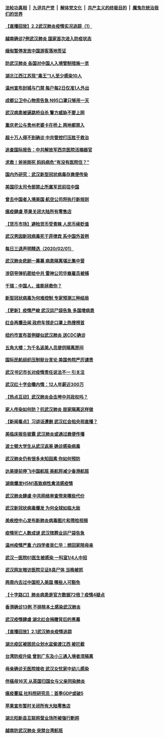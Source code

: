 ####  [法轮功真相](../../../../basic/blob/master/README.md?t=02021952) &nbsp;|&nbsp; [九评共产党](../../../../9ping.md/blob/master/README.md?t=02021952) &nbsp;|&nbsp; [解体党文化](../../../../jtdwh.md/blob/master/README.md?t=02021952)  &nbsp;|&nbsp; [共产主义的终极目的](../../../../gczydzjmd.md/blob/master/README.md?t=02021952) &nbsp;|&nbsp; [魔鬼在统治我们的世界](../../../../mgztzwmdsj.md/blob/master/README.md?t=02021952) 


#### [【直播回放】2.2武汉肺炎疫情实况追踪（1）](../pages/nsc413/n11838871.md?t=02021952) 

#### [越南确诊7例武汉肺炎 国家首次进入防疫状态](../pages/nsc413/n11838860.md?t=02021952) 

#### [缅甸暂停发放中国游客落地签证](../pages/nsc413/n11838730.md?t=02021952) 

#### [防武汉肺炎 各国对中国人入境管制措施一览](../pages/nsc413/n11838726.md?t=02021952) 

#### [湖北江西江苏现“毒王”1人至少感染10人](../pages/nsc413/n11838670.md?t=02021952) 

#### [温州宣布封城与门禁 每户每2日仅准1人外出](../pages/nsc413/n11838748.md?t=02021952) 

#### [成都公卫中心物资告急 N95口罩只够用一天](../pages/nsc413/n11834896.md?t=02021952) 

#### [武汉病患被逼跳桥自杀 警方威胁不要上网](../pages/nsc413/n11838521.md?t=02021952) 

#### [重庆老公与贵州老婆卡在桥上 两地都禁入](../pages/nsc413/n11838677.md?t=02021952) 

#### [超十万人得不到确诊 中共管控打压胜于救治](../pages/nsc413/n11838462.md?t=02021952) 

#### [追查国际报告：中共解放军西京医院活摘器官](../pages/nsc413/n11838359.md?t=02021952) 

#### [求救！爸爸刚死 妈妈病危“有没有医院住？”](../pages/nsc413/n11838501.md?t=02021952) 

#### [国内外研究：武汉新型冠状病毒存粪便传染](../pages/nsc413/n11838353.md?t=02021952) 

#### [美国印太司令部禁止所属军民前往中国](../pages/nsc413/n11838418.md?t=02021952) 

#### [曾去中国者入境美国 航空公司将执行新规则](../pages/nsc413/n11838375.md?t=02021952) 

#### [瘟疫肆虐 苹果关闭大陆所有零售店](../pages/nsc413/n11838235.md?t=02021952) 

#### [【货币市场】避险货币受青睐 人民币续贬值](../pages/nsc413/n11838086.md?t=02021952) 

#### [武汉男因新冠病毒死于菲律宾 系中国外首例](../pages/nsc413/n11838247.md?t=02021952) 

#### [每日三退声明精选（2020/02/01）](../pages/nsc413/n11838281.md?t=02021952) 

#### [武汉肺炎悲剧一幕幕 病患隔离堪比集中营](../pages/nsc413/n11838047.md?t=02021952) 

#### [涉窃导弹机密给中共 雷神公司华裔雇员被捕](../pages/nsc413/n11838129.md?t=02021952) 

#### [千瑞：中国人，谁能拯救你？](../pages/nsc413/n11838069.md?t=02021952) 

#### [新型冠状病毒为何难控制 专家预测三种结局](../pages/nsc413/n11838002.md?t=02021952) 

#### [【更新】疫情严峻 武汉运尸袋告急 多国增病患](../pages/nsc413/n11801312.md?t=02021952) 

#### [红会再爆丑闻 政府车领走口罩上热搜榜首](../pages/nsc413/n11837825.md?t=02021952) 

#### [纽约市宣布首例疑似武汉肺炎 送CDC确诊](../pages/nsc413/n11837852.md?t=02021952) 

#### [五角大楼：为千名返美人员提供隔离房间](../pages/nsc413/n11837831.md?t=02021952) 

#### [国际民航组织压制挺台言论 美国务院严厉谴责](../pages/nsc413/n11837791.md?t=02021952) 

#### [武汉书记市长对疫情责任说法不一 引关注](../pages/nsc413/n11837546.md?t=02021952) 

#### [武汉红十字会曝内情：12人年薪近300万](../pages/nsc413/n11837677.md?t=02021952) 

#### [【热点互动】武汉肺炎会击垮中共政权吗？](../pages/nsc413/n11837779.md?t=02021952) 

#### [家人传染如何防？抗武汉肺炎 居家隔离这样做](../pages/nsc413/n11837622.md?t=02021952) 

#### [【新闻看点】习讲话遭删 武汉红会掐央视直播？](../pages/nsc413/n11837573.md?t=02021952) 

#### [美临床报告披露 武汉肺炎或通过粪便传播](../pages/nsc413/n11837626.md?t=02021952) 

#### [波士顿大学生从武汉返美 确诊感染病毒](../pages/nsc413/n11837580.md?t=02021952) 

#### [武汉肺炎仍有很多未知因素 你如何预防](../pages/nsc413/n11837666.md?t=02021952) 

#### [达美提前停飞中国航班 美航将减少香港航班](../pages/nsc413/n11837649.md?t=02021952) 

#### [湖南爆发H5N1高致病性禽流感疫情](../pages/nsc413/n11837648.md?t=02021952) 

#### [武汉肺炎肆虐 中共网络审查带来哪些代价](../pages/nsc413/n11837510.md?t=02021952) 

#### [武汉新冠状病毒爆发 为何全球如临大敌](../pages/nsc413/n11837564.md?t=02021952) 

#### [美疾控中心发布新肺炎病毒图片和筛检视频](../pages/nsc413/n11837491.md?t=02021952) 

#### [疫情死亡人数成谜 武汉殡葬业运尸袋告急](../pages/nsc413/n11837536.md?t=02021952) 

#### [温州疫情严重 六四学者吴仁华：想回家陪母亲](../pages/nsc413/n11837505.md?t=02021952) 

#### [武汉一医院61医生被感染 一科室1/4人中招](../pages/nsc413/n11837341.md?t=02021952) 

#### [武汉网友暗访医院见证8具尸体 当晚被抓](../pages/nsc413/n11837369.md?t=02021952) 

#### [两周内去过中国拒入美国 哪些人可豁免](../pages/nsc413/n11837400.md?t=02021952) 

#### [【十字路口】肺炎病患是官方数据72倍？疫情4疑点](../pages/nsc413/n11836485.md?t=02021952) 

#### [香港确诊13例 不排除本土感染武汉肺炎](../pages/nsc413/n11837181.md?t=02021952) 

#### [武汉疫情肆虐 湖北红会捐赠背后的黑幕](../pages/nsc413/n11837092.md?t=02021952) 

#### [【直播回放】2.1武汉肺炎疫情追踪](../pages/nsc413/n11837232.md?t=02021952) 

#### [湖北疫区被困民众划水盆偷渡江西 被拦截](../pages/nsc413/n11837040.md?t=02021952) 

#### [台湾防疫升级 曾到广东及小三通入境者须隔离](../pages/nsc413/n11837211.md?t=02021952) 

#### [母亲确诊无医院接收 武汉女忧家中幼儿感染](../pages/nsc413/n11837111.md?t=02021952) 


#### [伴癌母16天 从英国归国女与父亲同染肺炎](../pages/nsc413/n11837203.md?t=02021952) 

#### [瘟疫蔓延 社科院研究员：首季GDP或破5](../pages/nsc413/n11837144.md?t=02021952) 

#### [苹果宣布暂时关闭所有大陆零售店](../pages/nsc413/n11837097.md?t=02021952) 

#### [湖北阳新县互联网营业场所被强行断网](../pages/nsc413/n11836815.md?t=02021952) 

#### [越南防武汉肺炎 突禁台湾航班](../pages/nsc413/n11837033.md?t=02021952) 

